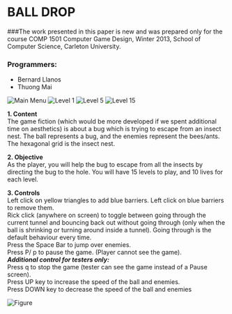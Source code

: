 # BALL DROP
###The work presented in this paper is new and was prepared only for the course COMP 1501 Computer Game Design, Winter 2013, School of Computer Science, Carleton University.

### Programmers:
* Bernard Llanos
* Thuong Mai

![Main Menu](https://bitbucket.org/thuongmai92/ball-drop/raw/master/Images/MainMenu.png)
![Level 1](https://bitbucket.org/thuongmai92/ball-drop/raw/master/Images/Level1.png)
![Level 5](https://bitbucket.org/thuongmai92/ball-drop/raw/master/Images/Level5.png)
![Level 15](https://bitbucket.org/thuongmai92/ball-drop/raw/master/Images/Level15.png)

**1. Content**  
The game fiction (which would be more developed if we spent additional time on aesthetics) is
about a bug which is trying to escape from an insect nest. The ball represents a bug, and the
enemies represent the bees/ants. The hexagonal grid is the insect nest.

**2. Objective**  
As the player, you will help the bug to escape from all the insects by directing the bug to the
hole. You will have 15 levels to play, and 10 lives for each level.

**3. Controls**  
Left click on yellow triangles to add blue barriers. Left click on blue barriers to remove them.  
Rick click (anywhere on screen) to toggle between going through the current tunnel and bouncing back out without going through (only when the ball is shrinking or turning around inside a tunnel). Going through is the default behaviour every time.  
Press the Space Bar to jump over enemies.  
Press P/ p to pause the game. (Player cannot see the game).  
**_Additional control for testers only:_**  
Press q to stop the game (tester can see the game instead of a Pause screen).  
Press UP key to increase the speed of the ball and enemies.  
Press DOWN key to decrease the speed of the ball and enemies  


![Figure](https://bitbucket.org/thuongmai92/ball-drop/raw/master/Images/figure.png)




